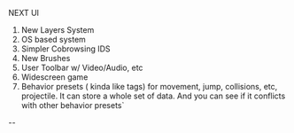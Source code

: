 NEXT UI

1) New Layers System
2) OS based system
3) Simpler Cobrowsing IDS
4) New Brushes
5) User Toolbar w/ Video/Audio, etc
6) Widescreen game
7) Behavior presets ( kinda like tags) for movement, jump, collisions, etc, projectile. It can store a whole set of data. And you can see if it conflicts with other behavior presets`

--